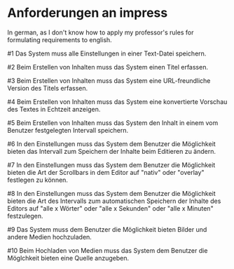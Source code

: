 # Anforderungen an impress

In german, as I don't know how to apply my professor's rules for formulating requirements to english.

#1
Das System
muss
alle Einstellungen
in einer Text-Datei speichern.

#2
Beim Erstellen von Inhalten
muss
das System
einen Titel
erfassen.

#3
Beim Erstellen von Inhalten
muss
das System
eine URL-freundliche Version des Titels
erfassen.

#4
Beim Erstellen von Inhalten
muss
das System
eine konvertierte Vorschau des Textes
in Echtzeit
anzeigen.

#5
Beim Erstellen von Inhalten
muss
das System
den Inhalt
in einem vom Benutzer festgelegten Intervall
speichern.

#6
In den Einstellungen
muss
das System
dem Benutzer die Möglichkeit bieten
das Intervall zum Speichern der Inhalte beim Editieren
zu ändern.

#7
In den Einstellungen
muss
das System
dem Benutzer die Möglichkeit bieten
die Art der Scrollbars in dem Editor
auf "nativ" oder "overlay"
festlegen zu können.

#8
In den Einstellungen
muss
das System
dem Benutzer die Möglichkeit bieten
die Art des Intervalls zum automatischen Speichern der Inhalte des Editors
auf "alle x Wörter" oder "alle x Sekunden" oder "alle x Minuten"
festzulegen.

#9
Das System
muss
dem Benutzer die Möglichkeit bieten
Bilder und andere Medien
hochzuladen.

#10
Beim Hochladen von Medien
muss
das System
dem Benutzer die Möglchkeit bieten
eine Quelle
anzugeben.